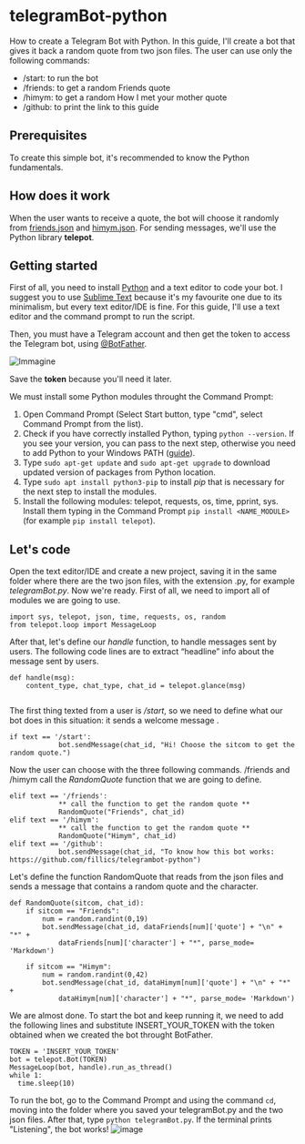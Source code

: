 # telegramBot-python
How to create a Telegram Bot with Python. In this guide, I'll create a bot that gives it back a random quote from two json files.
The user can use only the following commands:
* /start: to run the bot
* /friends: to get a random Friends quote
* /himym: to get a random How I met your mother quote
* /github: to print the link to this guide

## Prerequisites
To create this simple bot, it's recommended to know the Python fundamentals.

## How does it work
When the user wants to receive a quote, the bot will choose it randomly from [friends.json](friends.json) and [himym.json](himym.json). For sending messages, we'll use the Python library **telepot**.

## Getting started
First of all, you need to install [Python](https://www.python.org/downloads/) and a text editor to code your bot. I suggest you to use [Sublime Text](https://www.sublimetext.com/) because it's my favourite one due to its minimalism, but every text editor/IDE is fine. 
For this guide, I'll use a text editor and the command prompt to run the script.

Then, you must have a Telegram account and then get the token to access the Telegram bot, using [@BotFather](https://web.telegram.org/#/im?p=@BotFather).

![Immagine](https://user-images.githubusercontent.com/24494773/100155376-7575c280-2ea7-11eb-8a0d-30a1624e92bb.png)

Save the **token** because you'll need it later. 

We must install some Python modules throught the Command Prompt: 
1) Open Command Prompt (Select Start button, type "cmd", select Command Prompt from the list).
2) Check if you have correctly installed Python, typing `python --version`. If you see your version, you can pass to the next step, otherwise you need to add Python to your Windows PATH ([guide](https://datatofish.com/add-python-to-windows-path/)). 
3) Type `sudo apt-get update` and `sudo apt-get upgrade` to download updated version of packages from Python location.
4) Type `sudo apt install python3-pip` to install *pip* that is necessary for the next step to install the modules.
5) Install the following modules: telepot, requests, os, time, pprint, sys. Install them typing in the Command Prompt `pip install <NAME_MODULE>` (for example `pip install telepot`).

## Let's code
Open the text editor/IDE and create a new project, saving it in the same folder where there are the two json files, with the extension .py, for example *telegramBot.py*. 
Now we're ready. First of all, we need to import all of modules we are going to use. 

```
import sys, telepot, json, time, requests, os, random
from telepot.loop import MessageLoop

```

After that, let's define our *handle* function, to handle messages sent by users. The following code lines are to extract “headline” info about the message sent by users.

```
def handle(msg):
    content_type, chat_type, chat_id = telepot.glance(msg)
    
```

The first thing texted from a user is */start*, so we need to define what our bot does in this situation: it sends a welcome message .

```
if text == '/start':
            bot.sendMessage(chat_id, "Hi! Choose the sitcom to get the random quote.")
```
Now the user can choose with the three following commands. /friends and /himym call the *RandomQuote* function that we are going to define.

```
elif text == '/friends':
            ** call the function to get the random quote **
            RandomQuote("Friends", chat_id)
elif text == '/himym':
            ** call the function to get the random quote **
            RandomQuote("Himym", chat_id)
elif text == '/github':
            bot.sendMessage(chat_id, "To know how this bot works: https://github.com/fillics/telegrambot-python")
```

Let's define the function RandomQuote that reads from the json files and sends a message that contains a random quote and the character.

```
def RandomQuote(sitcom, chat_id):
	if sitcom == "Friends":
		num = random.randint(0,19)
		bot.sendMessage(chat_id, dataFriends[num]['quote'] + "\n" + "*" +
			dataFriends[num]['character'] + "*", parse_mode= 'Markdown')

	if sitcom == "Himym":
		num = random.randint(0,42)
		bot.sendMessage(chat_id, dataHimym[num]['quote'] + "\n" + "*" +
			dataHimym[num]['character'] + "*", parse_mode= 'Markdown')
```

We are almost done. To start the bot and keep running it, we need to add the following lines and substitute INSERT_YOUR_TOKEN with the token obtained when we created the bot throught BotFather.

```
TOKEN = 'INSERT_YOUR_TOKEN'
bot = telepot.Bot(TOKEN)
MessageLoop(bot, handle).run_as_thread()
while 1:
  time.sleep(10)
```

To run the bot, go to the Command Prompt and using the command `cd`, moving into the folder where you saved your telegramBot.py and the two json files.
After that, type `python telegramBot.py`. If the terminal prints "Listening", the bot works!
![image](https://user-images.githubusercontent.com/24494773/100470775-2ca55000-30d9-11eb-8184-f68032187e79.png)
